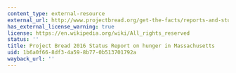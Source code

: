 ```yaml
---
content_type: external-resource
external_url: http://www.projectbread.org/get-the-facts/reports-and-studies/
has_external_license_warning: true
license: https://en.wikipedia.org/wiki/All_rights_reserved
status: ''
title: Project Bread 2016 Status Report on hunger in Massachusetts
uid: 1b6a0f66-8df3-4a59-8b77-0b513701792a
wayback_url: ''
---
```

